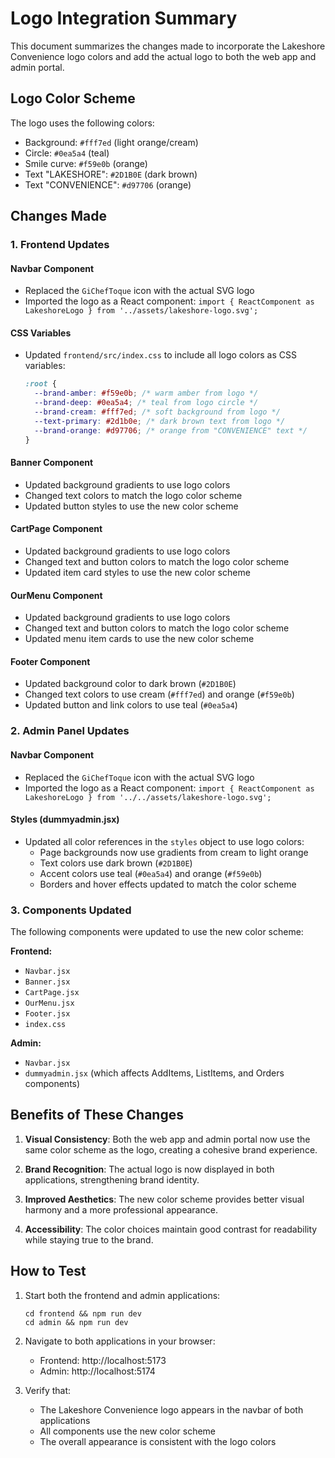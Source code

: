 # Logo Integration Summary

This document summarizes the changes made to incorporate the Lakeshore Convenience logo colors and add the actual logo to both the web app and admin portal.

## Logo Color Scheme

The logo uses the following colors:

- Background: `#fff7ed` (light orange/cream)
- Circle: `#0ea5a4` (teal)
- Smile curve: `#f59e0b` (orange)
- Text "LAKESHORE": `#2D1B0E` (dark brown)
- Text "CONVENIENCE": `#d97706` (orange)

## Changes Made

### 1. Frontend Updates

#### Navbar Component

- Replaced the `GiChefToque` icon with the actual SVG logo
- Imported the logo as a React component: `import { ReactComponent as LakeshoreLogo } from '../assets/lakeshore-logo.svg';`

#### CSS Variables

- Updated `frontend/src/index.css` to include all logo colors as CSS variables:
  ```css
  :root {
    --brand-amber: #f59e0b; /* warm amber from logo */
    --brand-deep: #0ea5a4; /* teal from logo circle */
    --brand-cream: #fff7ed; /* soft background from logo */
    --text-primary: #2d1b0e; /* dark brown text from logo */
    --brand-orange: #d97706; /* orange from "CONVENIENCE" text */
  }
  ```

#### Banner Component

- Updated background gradients to use logo colors
- Changed text colors to match the logo color scheme
- Updated button styles to use the new color scheme

#### CartPage Component

- Updated background gradients to use logo colors
- Changed text and button colors to match the logo color scheme
- Updated item card styles to use the new color scheme

#### OurMenu Component

- Updated background gradients to use logo colors
- Changed text and button colors to match the logo color scheme
- Updated menu item cards to use the new color scheme

#### Footer Component

- Updated background color to dark brown (`#2D1B0E`)
- Changed text colors to use cream (`#fff7ed`) and orange (`#f59e0b`)
- Updated button and link colors to use teal (`#0ea5a4`)

### 2. Admin Panel Updates

#### Navbar Component

- Replaced the `GiChefToque` icon with the actual SVG logo
- Imported the logo as a React component: `import { ReactComponent as LakeshoreLogo } from '../../assets/lakeshore-logo.svg';`

#### Styles (dummyadmin.jsx)

- Updated all color references in the `styles` object to use logo colors:
  - Page backgrounds now use gradients from cream to light orange
  - Text colors use dark brown (`#2D1B0E`)
  - Accent colors use teal (`#0ea5a4`) and orange (`#f59e0b`)
  - Borders and hover effects updated to match the color scheme

### 3. Components Updated

The following components were updated to use the new color scheme:

**Frontend:**

- `Navbar.jsx`
- `Banner.jsx`
- `CartPage.jsx`
- `OurMenu.jsx`
- `Footer.jsx`
- `index.css`

**Admin:**

- `Navbar.jsx`
- `dummyadmin.jsx` (which affects AddItems, ListItems, and Orders components)

## Benefits of These Changes

1. **Visual Consistency**: Both the web app and admin portal now use the same color scheme as the logo, creating a cohesive brand experience.

2. **Brand Recognition**: The actual logo is now displayed in both applications, strengthening brand identity.

3. **Improved Aesthetics**: The new color scheme provides better visual harmony and a more professional appearance.

4. **Accessibility**: The color choices maintain good contrast for readability while staying true to the brand.

## How to Test

1. Start both the frontend and admin applications:

   ```
   cd frontend && npm run dev
   cd admin && npm run dev
   ```

2. Navigate to both applications in your browser:

   - Frontend: http://localhost:5173
   - Admin: http://localhost:5174

3. Verify that:
   - The Lakeshore Convenience logo appears in the navbar of both applications
   - All components use the new color scheme
   - The overall appearance is consistent with the logo colors
